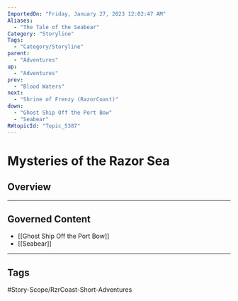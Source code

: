 ```yaml
---
ImportedOn: "Friday, January 27, 2023 12:02:47 AM"
Aliases:
  - "The Tale of the Seabear"
Category: "Storyline"
Tags:
  - "Category/Storyline"
parent:
  - "Adventures"
up:
  - "Adventures"
prev:
  - "Blood Waters"
next:
  - "Shrine of Frenzy (RazorCoast)"
down:
  - "Ghost Ship Off the Port Bow"
  - "Seabear"
RWtopicId: "Topic_5387"
---
```

# Mysteries of the Razor Sea
## Overview
---
## Governed Content
- [[Ghost Ship Off the Port Bow]]
- [[Seabear]]


---
## Tags
#Story-Scope/RzrCoast-Short-Adventures

